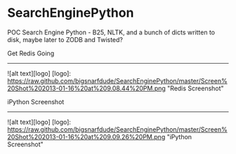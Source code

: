SearchEnginePython
==================

POC Search Engine Python - B25, NLTK, and a bunch of dicts written to disk, maybe later to ZODB and Twisted?

Get Redis Going
_______________

![alt text][logo]
[logo]: https://raw.github.com/bigsnarfdude/SearchEnginePython/master/Screen%20Shot%202013-01-16%20at%209.08.44%20PM.png "Redis Screenshot"

iPython Screenshot 
__________________

![alt text][logo]
[logo]: https://raw.github.com/bigsnarfdude/SearchEnginePython/master/Screen%20Shot%202013-01-16%20at%209.09.26%20PM.png "iPython Screenshot"

